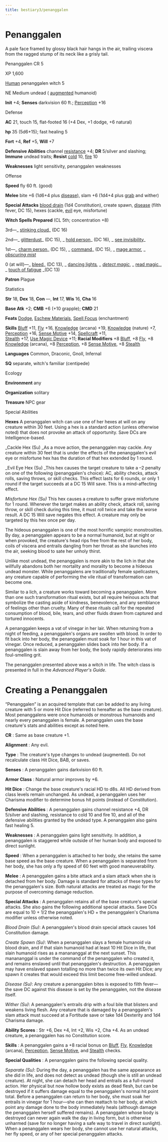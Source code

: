 ```yaml
---
title: bestiary3/penanggalen
---
```

# Penanggalen

A pale face framed by glossy black hair hangs in the air, trailing viscera from the ragged stump of its neck like a grisly tail.

Penanggalen CR 5

XP 1,600

[Human](monsters/creatureTypes#_human-subtype) penanggalen witch 5

NE Medium undead ( [augmented](monsters/creatureTypes#_augmented-subtype) humanoid)

**Init** +4; **Senses** darkvision 60 ft.; [Perception](skills/perception#_perception) +16

Defense

**AC** 21, touch 15, flat-footed 16 (+4 Dex, +1 dodge, +6 natural)

**hp** 35 (5d6+15); fast healing 5

**Fort** +4, **Ref** +5, **Will** +7

**Defensive Abilities** channel [resistance](monsters/universalMonsterRules#_resistance) +4; **DR** 5/silver and slashing; **Immune** undead traits; **Resist** [cold](monsters/creatureTypes#_cold-subtype) 10, [fire](monsters/creatureTypes#_fire-subtype) 10

**Weaknesses** light sensitivity, penanggalen weaknesses

Offense

**Speed** fly 60 ft. (good)

**Melee** bite +6 (1d6+4 plus [disease](monsters/universalMonsterRules#_disease-(ex-or-su))), slam +6 (1d4+4 plus [grab](monsters/universalMonsterRules#_grab) and wither)

**Special Attacks** [blood drain](monsters/universalMonsterRules#_blood-drain) (1d4 Constitution), create spawn, [disease](monsters/universalMonsterRules#_disease-(ex-or-su)) (filth fever, DC 15), hexes (cackle, [evil](monsters/creatureTypes#_evil-subtype) eye, misfortune)

**Witch Spells Prepared** (CL 5th; concentration +8)

3rd—_ [stinking cloud](spells/stinkingCloud#_stinking-cloud)_ (DC 16)

2nd—_ [glitterdust](spells/glitterdust#_glitterdust)_ (DC 15), _ [hold person](spells/holdPerson#_hold-person)_ (DC 16), _ [see invisibility](spells/seeInvisibility#_see-invisibility)_

1st—_ [charm person](spells/charmPerson#_charm-person)_ (DC 15), _ [command](spells/command#_command)_ (DC 15), _ [mage armor](spells/mageArmor#_mage-armor)_, _ [obscuring mist](spells/obscuringMist#_obscuring-mist)_

0 (at will)—_ [bleed](spells/bleed#_bleed)_ (DC 13), _ [dancing lights](spells/dancingLights#_dancing-lights)_, _ [detect magic](spells/detectMagic#_detect-magic)_, _ [read magic](spells/readMagic#_read-magic)_, _ [touch of fatigue](spells/touchOfFatigue#_touch-of-fatigue) _(DC 13)

**Patron** Plague

Statistics

**Str** 18, **Dex** 18, **Con** —, **Int** 17, **Wis** 16, **Cha** 16

**Base Atk** +2; **CMB** +6 (+10 grapple); **CMD** 21

**Feats** [Dodge](feats#_dodge), [Eschew Materials](feats#_eschew-materials), [Spell Focus](feats#_spell-focus) (enchantment)

**Skills** [Bluff](skills/bluff#_bluff) +11, [Fly](skills/fly#_fly) +16, [Knowledge](skills/knowledge#_knowledge) (arcana) +19, [Knowledge](skills/knowledge#_knowledge) (nature) +7, [Perception](skills/perception#_perception) +16, [Sense Motive](skills/senseMotive#_sense-motive) +14, [Spellcraft](skills/spellcraft#_spellcraft) +11,   
 [Stealth](skills/stealth#_stealth) +17, [Use Magic Device](skills/useMagicDevice#_use-magic-device) +11; **Racial Modifiers** +8 [Bluff](skills/bluff#_bluff), +8 [Fly](skills/fly#_fly), +8 [Knowledge](skills/knowledge#_knowledge) (arcana), +8 [Perception](skills/perception#_perception), +8 [Sense Motive](skills/senseMotive#_sense-motive), +8 [Stealth](skills/stealth#_stealth)

**Languages** Common, Draconic, Gnoll, Infernal

**SQ** separate, witch's familiar (centipede)

Ecology

**Environment** any

**Organization** solitary

**Treasure** NPC gear

Special Abilities

**Hexes** A penanggalen witch can use one of her hexes at will on any creature within 30 feet. Using a hex is a standard action (unless otherwise noted) that does not provoke an attack of opportunity. Save DCs are Intelligence-based.

_Cackle Hex (Su) _As a move action, the penanggalen may cackle. Any creature within 30 feet that is under the effects of the penanggalen's evil eye or misfortune hex has the duration of that hex extended by 1 round.

_Evil Eye Hex (Su) _This hex causes the target creature to take a –2 penalty on one of the following (penanggalen's choice): AC, ability checks, attack rolls, saving throws, or skill checks. This effect lasts for 6 rounds, or only 1 round if the target succeeds at a DC 15 Will save. This is a mind-affecting effect.

_Misfortune Hex (Su)_ This hex causes a creature to suffer grave misfortune for 1 round. Whenever the target makes an ability check, attack roll, saving throw, or skill check during this time, it must roll twice and take the worse result. A DC 15 Will save negates this effect. A creature may only be targeted by this hex once per day.

The hideous penanggalen is one of the most horrific vampiric monstrosities. By day, a penanggalen appears to be a normal humanoid, but at night or when provoked, the creature's head rips free from the rest of her body, coils of viscera and entrails dangling from her throat as she launches into the air, seeking blood to sate her unholy thirst.

Unlike most undead, the penanggalen is more akin to the lich in that she willfully abandons both her mortality and morality to become a hideous undead monster. While penanggalens are traditionally female spellcasters, any creature capable of performing the vile ritual of transformation can become one.

Similar to a lich, a creature works toward becoming a penanggalen. More than one such transformation ritual exists, but all require heinous acts that symbolize the casting aside of kindness, benevolence, and any semblance of feelings other than cruelty. Many of these rituals call for the repeated consumption of blood, bile, tears, and other fluids drawn from captured and tortured innocents.

A penanggalen keeps a vat of vinegar in her lair. When returning from a night of feeding, a penanggalen's organs are swollen with blood. In order to fit back into her body, the penanggalen must soak for 1 hour in this vat of vinegar. Once reduced, a penanggalen slides back into her body. If a penanggalen is slain away from her body, the body rapidly deteriorates into foul-smelling grit.

The penanggalen presented above was a witch in life. The witch class is presented in full in the _Advanced Player's Guide_.

# Creating a Penanggalen

“Penanggalen” is an acquired template that can be added to any living creature with 5 or more Hit Dice (referred to hereafter as the base creature). Most penanggalens were once humanoids or monstrous humanoids and nearly every penanggalen is female. A penanggalen uses the base creature's stats and abilities except as noted here.

**CR** : Same as base creature +1.

**Alignment** : Any evil.

**Type** : The creature's type changes to undead (augmented). Do not recalculate class Hit Dice, BAB, or saves.

**Senses** : A penanggalen gains darkvision 60 ft.

**Armor Class** : Natural armor improves by +6.

**Hit Dice** : Change the base creature's racial HD to d8s. All HD derived from class levels remain unchanged. As undead, a penanggalen uses her Charisma modifier to determine bonus hit points (instead of Constitution).

**Defensive Abilities** : A penanggalen gains channel resistance +4, DR 5/silver and slashing, resistance to cold 10 and fire 10, and all of the defensive abilities granted by the undead type. A penanggalen also gains fast healing 5.

**Weaknesses** : A penanggalen gains light sensitivity. In addition, a penanggalen is staggered while outside of her human body and exposed to direct sunlight.

**Speed** : When a penanggalen is attached to her body, she retains the same base speed as the base creature. When a penanggalen is separated from her body, she has only a fly speed of 60 feet with good maneuverability.

**Melee** : A penanggalen gains a bite attack and a slam attack when she is detached from her body. Damage is standard for attacks of these types for the penanggalen's size. Both natural attacks are treated as magic for the purpose of overcoming damage reduction.

**Special Attacks** : A penanggalen retains all of the base creature's special attacks. She also gains the following additional special attacks. Save DCs are equal to 10 + 1/2 the penanggalen's HD + the penanggalen's Charisma modifier unless otherwise noted.

_Blood Drain (Su)_: A penanggalen's blood drain special attack causes 1d4 Constitution damage.

_Create Spawn (Su)_: When a penanggalen slays a female humanoid via blood drain, and if that slain humanoid had at least 10 Hit Dice in life, that slain humanoid rises as a manananggal at the next sunset. This manananggal is under the command of the penanggalen who created it, and remains enslaved until that penanggalen's destruction. A penanggalen may have enslaved spawn totalling no more than twice its own Hit Dice; any spawn it creates that would exceed this limit become free-willed undead.

_Disease (Su)_: Any creature a penanggalen bites is exposed to filth fever—the save DC against this disease is set by the penanggalen, not the disease itself.

_Wither (Su)_: A penanggalen's entrails drip with a foul bile that blisters and weakens living flesh. Any creature that is damaged by a penanggalen's slam attack must succeed at a Fortitude save or take 1d4 Dexterity and 1d4 Charisma damage.

**Ability Scores** : Str +6, Dex +4, Int +2, Wis +2, Cha +4. As an undead creature, a penanggalen has no Constitution score.

**Skills** : A penanggalen gains a +8 racial bonus on [Bluff](skills/bluff#_bluff), [Fly](skills/fly#_fly), [Knowledge](skills/knowledge#_knowledge) (arcana), [Perception](skills/perception#_perception), [Sense Motive](skills/senseMotive#_sense-motive), and [Stealth](skills/stealth#_stealth) checks.

**Special Qualities** : A penanggalen gains the following special quality.

_Separate (Su)_: During the day, a penanggalen has the same appearance as she did in life, and does not detect as undead (though she is still an undead creature). At night, she can detach her head and entrails as a full-round action. Her physical but now hollow body exists as dead flesh, but can be destroyed if it suffers damage equal to the penanggalen's normal hit point total. Before a penanggalen can return to her body, she must soak her entrails in vinegar for 1 hour—she can then reattach to her body, at which point any damage done to the body immediately heals (although damage the penanggalen herself suffered remains). A penanggalen whose body is destroyed can never again walk the day in living form, but is otherwise unharmed (save for no longer having a safe way to travel in direct sunlight). When a penanggalen wears her body, she cannot use her natural attacks, her fly speed, or any of her special penanggalen attacks.

